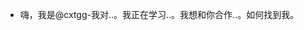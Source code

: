- 嗨，我是@cxtgg-我对..。我正在学习..。我想和你合作..。如何找到我。<!---Cxtgg/cxtgg 是一个 something 特殊的 something 存储库，因为它的‘ README.md’(this file)出现在您的 GitHub 配置文件中。您可以单击“预览”链接查看您的更改。--->
